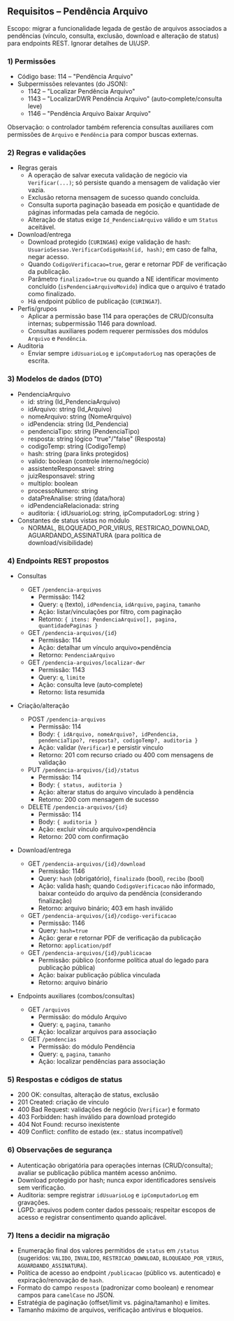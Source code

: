 ## Requisitos – Pendência Arquivo

Escopo: migrar a funcionalidade legada de gestão de arquivos associados a pendências (vínculo, consulta, exclusão, download e alteração de status) para endpoints REST. Ignorar detalhes de UI/JSP.

### 1) Permissões
- Código base: 114 – "Pendência Arquivo"
- Subpermissões relevantes (do JSON):
  - 1142 – "Localizar Pendência Arquivo"
  - 1143 – "LocalizarDWR Pendência Arquivo" (auto‑complete/consulta leve)
  - 1146 – "Pendência Arquivo Baixar Arquivo"

Observação: o controlador também referencia consultas auxiliares com permissões de `Arquivo` e `Pendência` para compor buscas externas.

### 2) Regras e validações
- Regras gerais
  - A operação de salvar executa validação de negócio via `Verificar(...)`; só persiste quando a mensagem de validação vier vazia.
  - Exclusão retorna mensagem de sucesso quando concluída.
  - Consulta suporta paginação baseada em posição e quantidade de páginas informadas pela camada de negócio.
  - Alteração de status exige `Id_PendenciaArquivo` válido e um `Status` aceitável.
- Download/entrega
  - Download protegido (`CURINGA6`) exige validação de hash: `UsuarioSessao.VerificarCodigoHash(id, hash)`; em caso de falha, negar acesso.
  - Quando `CodigoVerificacao=true`, gerar e retornar PDF de verificação da publicação.
  - Parâmetro `finalizado=true` ou quando a NE identificar movimento concluído (`isPendenciaArquivoMovido`) indica que o arquivo é tratado como finalizado.
  - Há endpoint público de publicação (`CURINGA7`).
- Perfis/grupos
  - Aplicar a permissão base 114 para operações de CRUD/consulta internas; subpermissão 1146 para download.
  - Consultas auxiliares podem requerer permissões dos módulos `Arquivo` e `Pendência`.
- Auditoria
  - Enviar sempre `idUsuarioLog` e `ipComputadorLog` nas operações de escrita.

### 3) Modelos de dados (DTO)
- PendenciaArquivo
  - id: string (Id_PendenciaArquivo)
  - idArquivo: string (Id_Arquivo)
  - nomeArquivo: string (NomeArquivo)
  - idPendencia: string (Id_Pendencia)
  - pendenciaTipo: string (PendenciaTipo)
  - resposta: string lógico "true"/"false" (Resposta)
  - codigoTemp: string (CodigoTemp)
  - hash: string (para links protegidos)
  - valido: boolean (controle interno/negócio)
  - assistenteResponsavel: string
  - juizResponsavel: string
  - multiplo: boolean
  - processoNumero: string
  - dataPreAnalise: string (data/hora)
  - idPendenciaRelacionada: string
  - auditoria: { idUsuarioLog: string, ipComputadorLog: string }
- Constantes de status vistas no módulo
  - NORMAL, BLOQUEADO_POR_VIRUS, RESTRICAO_DOWNLOAD, AGUARDANDO_ASSINATURA (para política de download/visibilidade)

### 4) Endpoints REST propostos

- Consultas
  - GET `/pendencia-arquivos`
    - Permissão: 1142
    - Query: `q` (texto), `idPendencia`, `idArquivo`, `pagina`, `tamanho`
    - Ação: listar/vinculações por filtro, com paginação
    - Retorno: `{ itens: PendenciaArquivo[], pagina, quantidadePaginas }`
  - GET `/pendencia-arquivos/{id}`
    - Permissão: 114
    - Ação: detalhar um vínculo arquivo×pendência
    - Retorno: `PendenciaArquivo`
  - GET `/pendencia-arquivos/localizar-dwr`
    - Permissão: 1143
    - Query: `q`, `limite`
    - Ação: consulta leve (auto‑complete)
    - Retorno: lista resumida

- Criação/alteração
  - POST `/pendencia-arquivos`
    - Permissão: 114
    - Body: `{ idArquivo, nomeArquivo?, idPendencia, pendenciaTipo?, resposta?, codigoTemp?, auditoria }`
    - Ação: validar (`Verificar`) e persistir vínculo
    - Retorno: 201 com recurso criado ou 400 com mensagens de validação
  - PUT `/pendencia-arquivos/{id}/status`
    - Permissão: 114
    - Body: `{ status, auditoria }`
    - Ação: alterar status do arquivo vinculado à pendência
    - Retorno: 200 com mensagem de sucesso
  - DELETE `/pendencia-arquivos/{id}`
    - Permissão: 114
    - Body: `{ auditoria }`
    - Ação: excluir vínculo arquivo×pendência
    - Retorno: 200 com confirmação

- Download/entrega
  - GET `/pendencia-arquivos/{id}/download`
    - Permissão: 1146
    - Query: `hash` (obrigatório), `finalizado` (bool), `recibo` (bool)
    - Ação: valida hash; quando `CodigoVerificacao` não informado, baixar conteúdo do arquivo da pendência (considerando finalização)
    - Retorno: arquivo binário; 403 em hash inválido
  - GET `/pendencia-arquivos/{id}/codigo-verificacao`
    - Permissão: 1146
    - Query: `hash=true`
    - Ação: gerar e retornar PDF de verificação da publicação
    - Retorno: `application/pdf`
  - GET `/pendencia-arquivos/{id}/publicacao`
    - Permissão: público (conforme política atual do legado para publicação pública)
    - Ação: baixar publicação pública vinculada
    - Retorno: arquivo binário

- Endpoints auxiliares (combos/consultas)
  - GET `/arquivos`
    - Permissão: do módulo Arquivo
    - Query: `q`, `pagina`, `tamanho`
    - Ação: localizar arquivos para associação
  - GET `/pendencias`
    - Permissão: do módulo Pendência
    - Query: `q`, `pagina`, `tamanho`
    - Ação: localizar pendências para associação

### 5) Respostas e códigos de status
- 200 OK: consultas, alteração de status, exclusão
- 201 Created: criação de vínculo
- 400 Bad Request: validações de negócio (`Verificar`) e formato
- 403 Forbidden: hash inválido para download protegido
- 404 Not Found: recurso inexistente
- 409 Conflict: conflito de estado (ex.: status incompatível)

### 6) Observações de segurança
- Autenticação obrigatória para operações internas (CRUD/consulta); avaliar se publicação pública mantém acesso anônimo.
- Download protegido por hash; nunca expor identificadores sensíveis sem verificação.
- Auditoria: sempre registrar `idUsuarioLog` e `ipComputadorLog` em gravações.
- LGPD: arquivos podem conter dados pessoais; respeitar escopos de acesso e registrar consentimento quando aplicável.

### 7) Itens a decidir na migração
- Enumeração final dos valores permitidos de `status` em `/status` (sugeridos: `VALIDO`, `INVALIDO`, `RESTRICAO_DOWNLOAD`, `BLOQUEADO_POR_VIRUS`, `AGUARDANDO_ASSINATURA`).
- Política de acesso ao endpoint `/publicacao` (público vs. autenticado) e expiração/renovação de `hash`.
- Formato do campo `resposta` (padronizar como boolean) e renomear campos para `camelCase` no JSON.
- Estratégia de paginação (offset/limit vs. página/tamanho) e limites.
- Tamanho máximo de arquivos, verificação antivírus e bloqueios.



